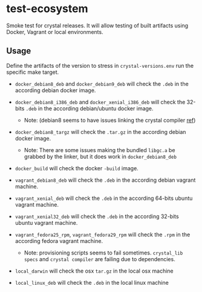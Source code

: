 # test-ecosystem

Smoke test for crystal releases. It will allow testing of built artifacts using Docker, Vagrant or local environments.

## Usage

Define the artifacts of the version to stress in `crystal-versions.env` run the specific make target.

* `docker_debian8_deb` and `docker_debian9_deb` will check the `.deb` in the according debian docker image.

* `docker_debian8_i386_deb` and `docker_xenial_i386_deb` will check the 32-bits `.deb` in the according debian/ubuntu docker image.
  * Note: (debian8 seems to have issues linking the crystal compiler [ref](https://github.com/crystal-lang/crystal/issues/1269))

* `docker_debian8_targz` will check the `.tar.gz` in the according debian docker image.
  * Note: There are some issues making the bundled `libgc.a` be grabbed by the linker, but it does work in `docker_debian8_deb`

* `docker_build` will check the docker `-build` image.

* `vagrant_debian8_deb` will check the `.deb` in the according debian vagrant machine.

* `vagrant_xenial_deb` will check the `.deb` in the according 64-bits ubuntu vagrant machine.

* `vagrant_xenial32_deb` will check the `.deb` in the according 32-bits ubuntu vagrant machine.

* `vagrant_fedora25_rpm`, `vagrant_fedora29_rpm` will check the `.rpm` in the according fedora vagrant machine.
  * Note: provisioning scripts seems to fail sometimes. `crystal_lib specs` and `crystal compiler` are failing due to dependencies.

* `local_darwin` will check the osx `tar.gz` in the local osx machine

* `local_linux_deb` will check the `.deb` in the local linux machine
